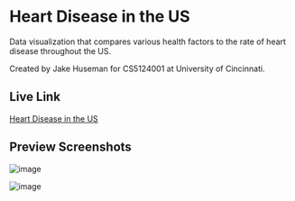 # Heart Disease in the US

Data visualization that compares various health factors to the rate of heart disease throughout the US.

Created by Jake Huseman for CS5124001 at University of Cincinnati.

## Live Link

[Heart Disease in the US](https://heart-disease-in-the-us-visualization.vercel.app/)

## Preview Screenshots

![image](https://github.com/user-attachments/assets/27d32b51-ded5-4f34-be06-f04763574e2b)

![image](https://github.com/user-attachments/assets/fd05f639-e569-43be-9b35-8e6fca391d47)
